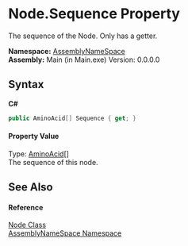 # Node.Sequence Property 
 

The sequence of the Node. Only has a getter.

**Namespace:**&nbsp;<a href="6bcc80ef-5cfd-db5f-1eb2-7297d1c16397">AssemblyNameSpace</a><br />**Assembly:**&nbsp;Main (in Main.exe) Version: 0.0.0.0

## Syntax

**C#**<br />
``` C#
public AminoAcid[] Sequence { get; }
```


#### Property Value
Type: <a href="906567b4-adec-2d74-6183-8174a5b7ae4d">AminoAcid</a>[]<br />The sequence of this node.

## See Also


#### Reference
<a href="327f29f7-ef35-58ae-f8a5-1d2b1b3bcf7b">Node Class</a><br /><a href="6bcc80ef-5cfd-db5f-1eb2-7297d1c16397">AssemblyNameSpace Namespace</a><br />